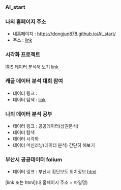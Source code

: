 ### AI_start
### 나의 홈페이지 주소 
  * 내홈페이지 : https://dongjun878.github.io/AI_start/
  * 주소 : [link](https://github.com/dongjun878/AI_start)
  

### 시각화 프로젝트
  IRIS 데이터 분석해 보기 [link](https://dongjun878.github.io/AI_start//TitanicHist.html)
 
### 캐글 데이터 분석 대회 참여 
  * 데이터 링크 : 
  * 데이터 탐색 :  [link](https://dongjun878.github.io/AI_start//TitanicHist.html)
  
### 나의 데이터 분석 공부
  * 데이터 링크 : 공공데이터(상권분석)
  * 데이터 탐색
  * 데이터 시각화
  * 데이터 머신러닝(데이터 분석) 간단히 해보기

### 부산시 공공데이터 folium
  * 데이터 링크 : 부산시 횡단보도 위치정보 [html](https://dongjun878.github.io/AI_start/busan.html)
  
  [link 또는 html](내 홈페이지 주소 + 파일명)
